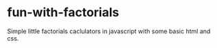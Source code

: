 # fun-with-factorials
Simple little factorials caclulators in javascript with some basic html and css.
